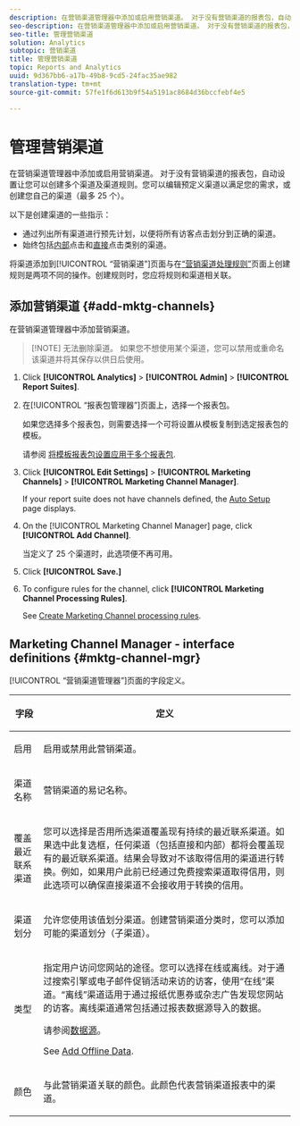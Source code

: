 ```yaml
---
description: 在营销渠道管理器中添加或启用营销渠道。 对于没有营销渠道的报表包，自动设置让您可以创建多个渠道及渠道规则。您可以编辑预定义渠道以满足您的需求，或创建您自己的渠道（最多 25 个）。
seo-description: 在营销渠道管理器中添加或启用营销渠道。 对于没有营销渠道的报表包，自动设置让您可以创建多个渠道及渠道规则。您可以编辑预定义渠道以满足您的需求，或创建您自己的渠道（最多 25 个）。
seo-title: 管理营销渠道
solution: Analytics
subtopic: 营销渠道
title: 管理营销渠道
topic: Reports and Analytics
uuid: 9d367bb6-a17b-49b8-9cd5-24fac35ae982
translation-type: tm+mt
source-git-commit: 57fe1f6d613b9f54a5191ac8684d36bccfebf4e5

---
```



# 管理营销渠道

在营销渠道管理器中添加或启用营销渠道。 对于没有营销渠道的报表包，自动设置让您可以创建多个渠道及渠道规则。您可以编辑预定义渠道以满足您的需求，或创建您自己的渠道（最多 25 个）。

以下是创建渠道的一些指示：

* 通过列出所有渠道进行预先计划，以便将所有访客点击划分到正确的渠道。
* 始终包括[内部](/help/components/c-marketing-channels/c-faq.md)点击和[直接](/help/components/c-marketing-channels/c-faq.md)点击类别的渠道。

将渠道添加到[!UICONTROL “营销渠道”]页面与在[“营销渠道处理规则”](/help/components/c-marketing-channels/t-rules.md)页面上创建规则是两项不同的操作。创建规则时，您应将规则和渠道相关联。

## 添加营销渠道 {#add-mktg-channels}

在营销渠道管理器中添加营销渠道。

> [!NOTE] 无法删除渠道。 如果您不想使用某个渠道，您可以禁用或重命名该渠道并将其保存以供日后使用。

1. Click **[!UICONTROL Analytics]** &gt; **[!UICONTROL Admin]** &gt; **[!UICONTROL Report Suites]**.
1. 在[!UICONTROL “报表包管理器”]页面上，选择一个报表包。

   如果您选择多个报表包，则需要选择一个可将设置从模板复制到选定报表包的模板。

   请参阅 [将模板报表包设置应用于多个报表包](/help/components/c-marketing-channels/t-template.md).

1. Click **[!UICONTROL Edit Settings]** &gt; **[!UICONTROL Marketing Channels]** &gt; **[!UICONTROL Marketing Channel Manager]**.

   If your report suite does not have channels defined, the [Auto Setup](/help/components/c-marketing-channels/c-channel-autosetup.md) page displays.

1. On the [!UICONTROL Marketing Channel Manager] page, click **[!UICONTROL Add Channel]**.

   当定义了 25 个渠道时，此选项便不再可用。

1. Click **[!UICONTROL Save.]**
1. To configure rules for the channel, click **[!UICONTROL Marketing Channel Processing Rules]**.

   See [Create Marketing Channel processing rules](/help/components/c-marketing-channels/t-rules.md).

## Marketing Channel Manager - interface definitions {#mktg-channel-mgr}

[!UICONTROL “营销渠道管理器”]页面的字段定义。

<table id="table_C18A0F1C9E214EB585A29801BA2400F8"> 
 <thead> 
  <tr> 
   <th colname="col1" class="entry"> <p>字段 </p> </th> 
   <th colname="col2" class="entry"> <p>定义 </p> </th> 
  </tr> 
 </thead>
 <tbody> 
  <tr> 
   <td colname="col1"> <p>启用 </p> </td> 
   <td colname="col2"> <p> 启用或禁用此营销渠道。 </p> </td> 
  </tr> 
  <tr> 
   <td colname="col1"> <p>渠道名称 </p> </td> 
   <td colname="col2"> <p>营销渠道的易记名称。 </p> </td> 
  </tr> 
  <tr> 
   <td colname="col1"> <p>覆盖最近联系渠道 </p> </td> 
   <td colname="col2"> <p> 您可以选择是否用所选渠道覆盖现有持续的最近联系渠道。如果选中此复选框，任何渠道（包括直接和内部）都将会覆盖现有的最近联系渠道。结果会导致对不该取得信用的渠道进行转换。例如，如果用户此前已经通过免费搜索渠道取得信用，则此选项可以确保直接渠道不会接收用于转换的信用。 </p> </td> 
  </tr> 
  <tr> 
   <td colname="col1"> <p>渠道划分 </p> </td> 
   <td colname="col2"> <p>允许您使用该值划分渠道。创建营销渠道分类时，您可以添加可能的渠道划分（子渠道）。 </p> </td> 
  </tr> 
  <tr> 
   <td colname="col1"> <p>类型 </p> </td> 
   <td colname="col2"> <p> 指定用户访问您网站的途径。您可以选择<span class="uicontrol">在线</span>或<span class="uicontrol">离线</span>。对于通过搜索引擎或电子邮件促销活动来访的访客，使用“在线”渠道。“离线”渠道适用于通过报纸优惠券或杂志广告发现您网站的访客。离线渠道通常包括通过报表数据源导入的数据。 </p> <p>请参阅<a href="https://marketing.adobe.com/resources/help/en_US/sc/datasources/"  >数据源</a>。 </p> <p>See <a href="/help/components/c-marketing-channels/t-offline-data.md"   > Add Offline Data</a>. </p> </td> 
  </tr> 
  <tr> 
   <td colname="col1"> <p>颜色 </p> </td> 
   <td colname="col2"> <p>与此营销渠道关联的颜色。此颜色代表<span class="wintitle">营销渠道</span>报表中的渠道。 </p> </td> 
  </tr> 
 </tbody> 
</table>

